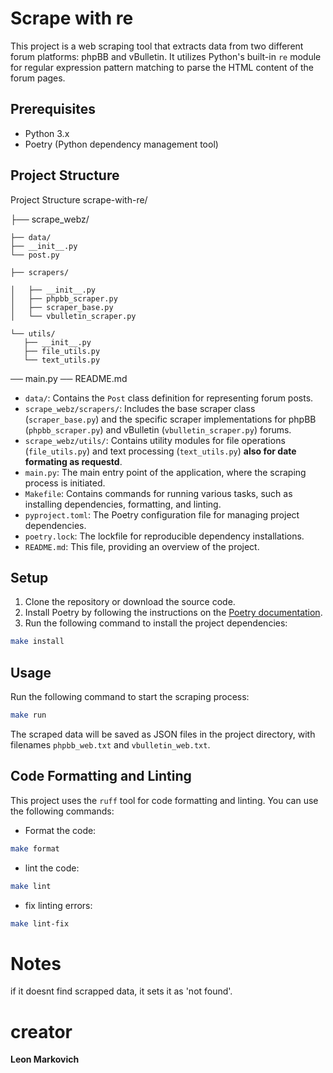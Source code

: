 # Scrape with re

This project is a web scraping tool that extracts data from two different forum platforms: phpBB and vBulletin. It utilizes Python's built-in `re` module for regular expression pattern matching to parse the HTML content of the forum pages.

## Prerequisites

- Python 3.x
- Poetry (Python dependency management tool)

## Project Structure
Project Structure
scrape-with-re/

├── scrape_webz/

    ├── data/
    ├── __init__.py
    └── post.py

    ├── scrapers/

    │   ├── __init__.py
    │   ├── phpbb_scraper.py
    │   ├── scraper_base.py
    │   └── vbulletin_scraper.py

    └── utils/
       ├── __init__.py
       ├── file_utils.py
       └── text_utils.py
 ── main.py
 ── README.md

- `data/`: Contains the `Post` class definition for representing forum posts.
- `scrape_webz/scrapers/`: Includes the base scraper class (`scraper_base.py`) and the specific scraper implementations for phpBB (`phpbb_scraper.py`) and vBulletin (`vbulletin_scraper.py`) forums.
- `scrape_webz/utils/`: Contains utility modules for file operations (`file_utils.py`) and text processing (`text_utils.py`) <b>also for date formating as requestd</b>.
- `main.py`: The main entry point of the application, where the scraping process is initiated.
- `Makefile`: Contains commands for running various tasks, such as installing dependencies, formatting, and linting.
- `pyproject.toml`: The Poetry configuration file for managing project dependencies.
- `poetry.lock`: The lockfile for reproducible dependency installations.
- `README.md`: This file, providing an overview of the project.

## Setup

1. Clone the repository or download the source code.
2. Install Poetry by following the instructions on the [Poetry documentation](https://python-poetry.org/docs/#installation).
3. Run the following command to install the project dependencies:
```bash
make install
```

## Usage
Run the following command to start the scraping process:
```bash
make run
```
The scraped data will be saved as JSON files in the project directory, with filenames `phpbb_web.txt` and `vbulletin_web.txt`.

## Code Formatting and Linting

This project uses the `ruff` tool for code formatting and linting. You can use the following commands:

- Format the code:
```bash
make format
```
- lint the code:
```bash
make lint
```
- fix linting errors:
```bash
make lint-fix
```
# Notes
if it doesnt find scrapped data, it sets it as 'not found'.

# creator 
<b>Leon Markovich </b>
